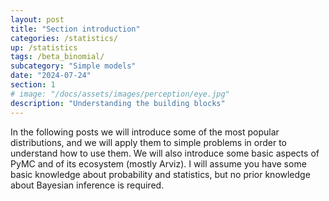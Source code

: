 ```yaml
---
layout: post
title: "Section introduction"
categories: /statistics/
up: /statistics
tags: /beta_binomial/
subcategory: "Simple models"
date: "2024-07-24"
section: 1
# image: "/docs/assets/images/perception/eye.jpg"
description: "Understanding the building blocks"
---
```


In the following posts we will introduce some of the most popular distributions,
and we will apply them to simple problems in order to understand how to use them.
We will also introduce some basic aspects of PyMC and of its ecosystem (mostly Arviz).
I will assume you have some basic knowledge about probability and statistics,
but no prior knowledge about Bayesian inference is required.